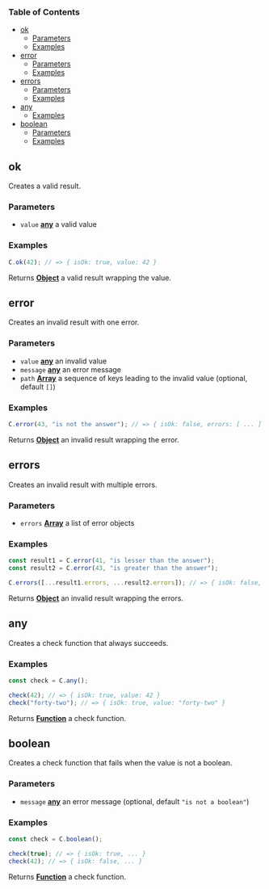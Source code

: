 <!-- Generated by documentation.js. Update this documentation by updating the source code. -->

### Table of Contents

- [ok][1]
  - [Parameters][2]
  - [Examples][3]
- [error][4]
  - [Parameters][5]
  - [Examples][6]
- [errors][7]
  - [Parameters][8]
  - [Examples][9]
- [any][10]
  - [Examples][11]
- [boolean][12]
  - [Parameters][13]
  - [Examples][14]

## ok

Creates a valid result.

### Parameters

- `value` **[any][15]** a valid value

### Examples

```javascript
C.ok(42); // => { isOk: true, value: 42 }
```

Returns **[Object][16]** a valid result wrapping the value.

## error

Creates an invalid result with one error.

### Parameters

- `value` **[any][15]** an invalid value
- `message` **[any][15]** an error message
- `path` **[Array][17]** a sequence of keys leading to the invalid value
  (optional, default `[]`)

### Examples

```javascript
C.error(43, "is not the answer"); // => { isOk: false, errors: [ ... ] }
```

Returns **[Object][16]** an invalid result wrapping the error.

## errors

Creates an invalid result with multiple errors.

### Parameters

- `errors` **[Array][17]** a list of error objects

### Examples

```javascript
const result1 = C.error(41, "is lesser than the answer");
const result2 = C.error(43, "is greater than the answer");

C.errors([...result1.errors, ...result2.errors]); // => { isOk: false, errors: [ ... ] }
```

Returns **[Object][16]** an invalid result wrapping the errors.

## any

Creates a check function that always succeeds.

### Examples

```javascript
const check = C.any();

check(42); // => { isOk: true, value: 42 }
check("forty-two"); // => { isOk: true, value: "forty-two" }
```

Returns **[Function][18]** a check function.

## boolean

Creates a check function that fails when the value is not a boolean.

### Parameters

- `message` **[any][15]** an error message (optional, default
  `"is not a boolean"`)

### Examples

```javascript
const check = C.boolean();

check(true); // => { isOk: true, ... }
check(42); // => { isOk: false, ... }
```

Returns **[Function][18]** a check function.

[1]: #ok
[2]: #parameters
[3]: #examples
[4]: #error
[5]: #parameters-1
[6]: #examples-1
[7]: #errors
[8]: #parameters-2
[9]: #examples-2
[10]: #any
[11]: #examples-3
[12]: #boolean
[13]: #parameters-3
[14]: #examples-4
[15]: #any
[16]:
  https://developer.mozilla.org/docs/Web/JavaScript/Reference/Global_Objects/Object
[17]:
  https://developer.mozilla.org/docs/Web/JavaScript/Reference/Global_Objects/Array
[18]:
  https://developer.mozilla.org/docs/Web/JavaScript/Reference/Statements/function
